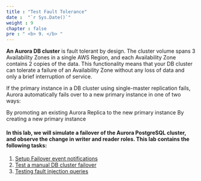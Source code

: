 ```yaml
---
title : "Test Fault Tolerance"
date :  "`r Sys.Date()`" 
weight : 9
chapter : false
pre : " <b> 9. </b> "
---
```



**An Aurora DB cluster** is fault tolerant by design. The cluster volume spans 3 Availability Zones in a single AWS Region, and each Availability Zone contains 2 copies of the data. This functionality means that your DB cluster can tolerate a failure of an Availability Zone without any loss of data and only a brief interruption of service.

If the primary instance in a DB cluster using single-master replication fails, Aurora automatically fails over to a new primary instance in one of two ways:

By promoting an existing Aurora Replica to the new primary instance
By creating a new primary instance

#### In this lab, we will simulate a failover of the Aurora PostgreSQL cluster, and observe the change in writer and reader roles. This lab contains the following tasks:

1. [Setup Failover event notifications](9-1-setupfailovereventnotifications/)
2. [Test a manual DB cluster failover](9-2-testamanualdbclusterfailover/)
3. [Testing fault injection queries](9-3-testingfaultinjectionqueries/)
